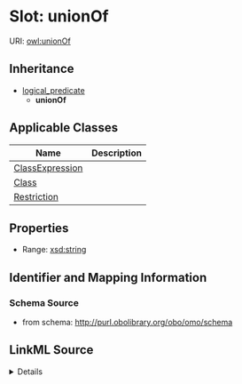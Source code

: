 # Slot: unionOf

URI: [owl:unionOf](http://www.w3.org/2002/07/owl#unionOf)




## Inheritance

* [logical_predicate](logical_predicate.md)
    * **unionOf**





## Applicable Classes

| Name | Description |
| --- | --- |
[ClassExpression](ClassExpression.md) | 
[Class](Class.md) | 
[Restriction](Restriction.md) | 






## Properties

* Range: [xsd:string](http://www.w3.org/2001/XMLSchema#string)







## Identifier and Mapping Information







### Schema Source


* from schema: http://purl.obolibrary.org/obo/omo/schema




## LinkML Source

<details>
```yaml
name: unionOf
from_schema: http://purl.obolibrary.org/obo/omo/schema
rank: 1000
is_a: logical_predicate
slot_uri: owl:unionOf
alias: unionOf
domain_of:
- ClassExpression
range: string

```
</details>
